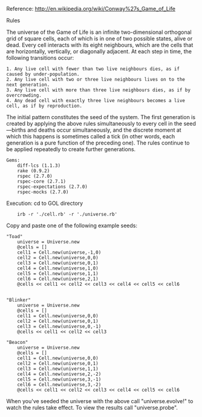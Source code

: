 Reference: http://en.wikipedia.org/wiki/Conway%27s_Game_of_Life

Rules

The universe of the Game of Life is an infinite two-dimensional orthogonal grid of square cells, each of which is in one of two possible states, alive or dead. Every cell interacts with its eight neighbours, which are the cells that are horizontally, vertically, or diagonally adjacent. At each step in time, the following transitions occur:

    1. Any live cell with fewer than two live neighbours dies, as if caused by under-population.
    2. Any live cell with two or three live neighbours lives on to the next generation.
    3. Any live cell with more than three live neighbours dies, as if by overcrowding.
    4. Any dead cell with exactly three live neighbours becomes a live cell, as if by reproduction.

The initial pattern constitutes the seed of the system. The first generation is created by applying the above rules simultaneously to every cell in the seed—births and deaths occur simultaneously, and the discrete moment at which this happens is sometimes called a tick (in other words, each generation is a pure function of the preceding one). The rules continue to be applied repeatedly to create further generations.



	Gems:
		diff-lcs (1.1.3)
		rake (0.9.2)
		rspec (2.7.0)
		rspec-core (2.7.1)
		rspec-expectations (2.7.0)
		rspec-mocks (2.7.0)


Execution:
cd to GOL directory
	
		irb -r './cell.rb' -r './universe.rb'

Copy and paste one of the following example seeds:

	"Toad"
		universe = Universe.new
		@cells = []
		cell1 = Cell.new(universe,-1,0)
		cell2 = Cell.new(universe,0,0)
		cell3 = Cell.new(universe,0,1)
		cell4 = Cell.new(universe,1,0)
		cell5 = Cell.new(universe,1,1)
		cell6 = Cell.new(universe,2,1)
		@cells << cell1 << cell2 << cell3 << cell4 << cell5 << cell6


	"Blinker"
		universe = Universe.new
		@cells = []
		cell1 = Cell.new(universe,0,0)
		cell2 = Cell.new(universe,0,1)
		cell3 = Cell.new(universe,0,-1)
		@cells << cell1 << cell2 << cell3

	"Beacon"
		universe = Universe.new
		@cells = []
		cell1 = Cell.new(universe,0,0)
		cell2 = Cell.new(universe,0,1)
		cell3 = Cell.new(universe,1,1)
		cell4 = Cell.new(universe,2,-2)
		cell5 = Cell.new(universe,3,-1)
		cell6 = Cell.new(universe,3,-2)
		@cells << cell1 << cell2 << cell3 << cell4 << cell5 << cell6


When you've seeded the universe with the above call "universe.evolve!" to watch the rules take effect.
To view the results call "universe.probe".